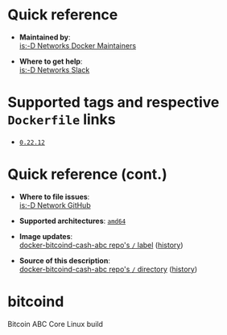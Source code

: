 # Quick reference

-	**Maintained by**:  
	[is:-D Networks Docker Maintainers](https://github.com/isdnetworks/docker-bitcoind-cash-abc)

-	**Where to get help**:  
	[is:-D Networks Slack](https://isdnetworks.slack.com)

# Supported tags and respective `Dockerfile` links

-	[`0.22.12`](https://github.com/isdnetworks/docker-bitcoind-cash-abc/blob/master/Dockerfile)

# Quick reference (cont.)

-	**Where to file issues**:  
	[is:-D Network GitHub](https://github.com/isdnetworks/docker-bitcoind-cash-abc/issues)

-	**Supported architectures**:
	[`amd64`](https://hub.docker.com/r/isdnetworks/bitcoind-cash-abc/)

-	**Image updates**:  
	[docker-bitcoind-cash-abc repo's `/` label](https://github.com/isdnetworks/docker-bitcoind-cash-abc/issues) ([history](https://github.com/isdnetworks/docker-bitcoind-cash-abc/commits/master))  

-	**Source of this description**:  
	[docker-bitcoind-cash-abc repo's `/` directory](https://github.com/isdnetworks/docker-bitcoind-cash-abc) ([history](https://github.com/isdnetworks/docker-bitcoind-cash-abc/commits/master))  

# bitcoind

Bitcoin ABC Core Linux build

